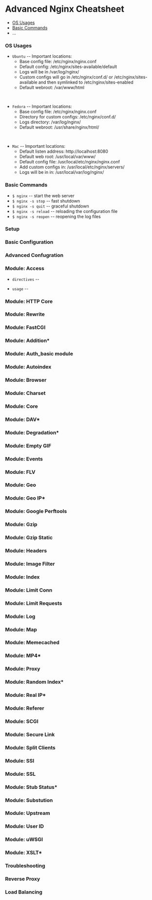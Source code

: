 # Advanced Nginx Cheatsheet

- [OS Usages](#os-usages)
- [Basic Commands](#basic-commands)
- ...

### OS Usages

- `Ubuntu` -- Important locations:
  - Base config file: /etc/nginx/nginx.conf
  - Default config: /etc/nginx/sites-available/default
  - Logs will be in /var/log/nginx/
  - Custom configs will go in /etc/nginx/conf.d/ or /etc/nginx/sites-available and then symlinked to /etc/nginx/sites-enabled
  - Default webroot: /var/www/html
	
<br>
	
- `Fedora` -- Important locations:
	- Base config file: /etc/nginx/nginx.conf
	- Directory for custom configs: /etc/nginx/conf.d/
	- Logs directory: /var/log/nginx/
	- Default webroot: /usr/share/nginx/html/
	
<br>

- `Mac` -- Important locations:
	- Default listen address: http://localhost:8080
	- Default web root: /usr/local/var/www/
	- Default config file: /usr/local/etc/nginx/nginx.conf
	- Add custom configs in: /usr/local/etc/nginx/servers/
	- Logs will be in in: /usr/local/var/log/nginx/
	
### Basic Commands

- `$ nginx` -- start the web server
- `$ nginx -s stop` -- fast shutdown
- `$ nginx -s quit` -- graceful shutdown
- `$ nginx -s reload` -- reloading the configuration file
- `$ nginx -s reopen` -- reopening the log files

### Setup


### Basic Configuration

### Advanced Confugration

### Module: Access

- `directives` --

- `usage` --

### Module: HTTP Core

### Module: Rewrite

### Module: FastCGI

### Module: Addition*

### Module: Auth_basic module
 
### Module: Autoindex

### Module: Browser

### Module: Charset

### Module: Core

### Module: DAV*

### Module: Degradation*

### Module: Empty GIF

### Module: Events

### Module: FLV

### Module: Geo

### Module: Geo IP*

### Module: Google Perftools

### Module: Gzip
 
### Module: Gzip Static

### Module: Headers

### Module: Image Filter

### Module: Index

### Module: Limit Conn

### Module: Limit Requests

### Module: Log

### Module: Map

### Module: Memecached

### Module: MP4*

### Module: Proxy

### Module: Random Index*

### Module: Real IP*

### Module: Referer

### Module: SCGI

### Module: Secure Link 

### Module: Split Clients

### Module: SSI

### Module: SSL

### Module: Stub Status*

### Module: Substution

### Module: Upstream

### Module: User ID

### Module: uWSGI

### Module: XSLT*

### Troubleshooting

### Reverse Proxy

### Load Balancing

